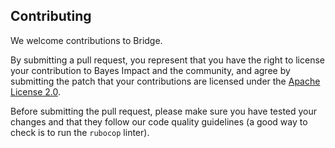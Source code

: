 ## Contributing

We welcome contributions to Bridge.

By submitting a pull request, you represent that you have the right to license your contribution to Bayes Impact and the community, and agree by submitting the patch that your contributions are licensed under the [Apache License 2.0](https://opensource.org/licenses/Apache-2.0).

Before submitting the pull request, please make sure you have tested your changes
and that they follow our code quality guidelines (a good way to check is to run the
`rubocop` linter).
